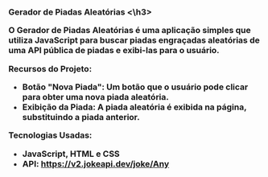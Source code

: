 <h3> Gerador de Piadas Aleatórias <\h3>

O Gerador de Piadas Aleatórias é uma aplicação simples que utiliza JavaScript para buscar piadas engraçadas aleatórias de uma API pública de piadas e exibi-las para o usuário.

Recursos do Projeto:

- Botão "Nova Piada": Um botão que o usuário pode clicar para obter uma nova piada aleatória.
- Exibição da Piada: A piada aleatória é exibida na página, substituindo a piada anterior.

Tecnologias Usadas:

- JavaScript, HTML e CSS
- API: https://v2.jokeapi.dev/joke/Any
